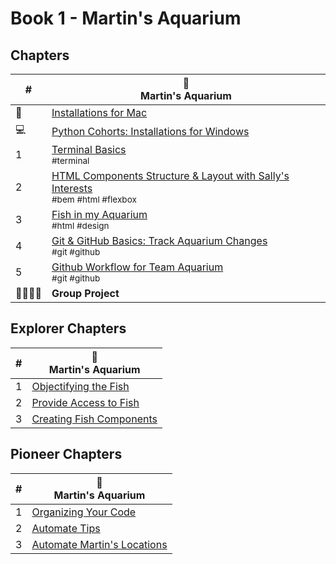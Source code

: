 # Book 1 - Martin's Aquarium

## Chapters

| # | 🐠 <br/> Martin's Aquarium |
|--|--|
| 🍎 | [Installations for Mac](./chapters/GETTING_STARTED_MAC.md) |
| 💻 | [Python Cohorts: Installations for Windows](./chapters/GETTING_STARTED_WINDOWS_PYTHON.md) |
| 1 | [Terminal Basics](./chapters/CH1_TERMINAL_BASICS.md) <br/> <sub style="font-size:0.85rem;">#terminal</sub> |
| 2 | [HTML Components Structure &amp; Layout with Sally's Interests](./chapters/CH2_HTML_COMPONENTS_STRUCTURE_LAYOUT.md) <br/> <sub style="font-size:0.85rem;">#bem #html #flexbox</sub> |
| 3 | [Fish in my Aquarium](./chapters/CH3_FISH_IN_MY_AQUARIUM.md) <br/> <sub style="font-size:0.85rem;">#html #design</sub> |
| 4 | [Git & GitHub Basics: Track Aquarium Changes](./chapters/CH4_GIT_GITHUB_BASICS.md) <br/> <sub style="font-size:0.85rem;">#git #github</sub> |
| 5 | [Github Workflow for Team Aquarium](./chapters/CH5_GITHUB_WORKFLOW.md) <br/> <sub style="font-size:0.85rem;">#git #github</sub> |
| 👨‍👨‍👦‍👦 | **Group Project** |


## Explorer Chapters

| # | 🐠 <br/> Martin's Aquarium |
|--|--|
| 1 | [Objectifying the Fish](./chapters/EC1_OBJECTIFYING_THE_FISH.md) |
| 2 | [Provide Access to Fish](./chapters/EC2_PROVIDE_ACCESS_TO_FISH.md) |
| 3 | [Creating Fish Components](./chapters/EC3_CREATING_FISH_COMPONENTS.md) |

## Pioneer Chapters

| # | 🐠 <br/> Martin's Aquarium |
|--|--|
| 1 | [Organizing Your Code](./chapters/PC1_ORGANIZING_YOUR_CODE.md) |
| 2 | [Automate Tips](./chapters/PC2_AUTOMATE_TIPS.md) |
| 3 | [Automate Martin's Locations](./chapters/PC3_AUTOMATE_MARTINS_LOCATIONS.md) |
